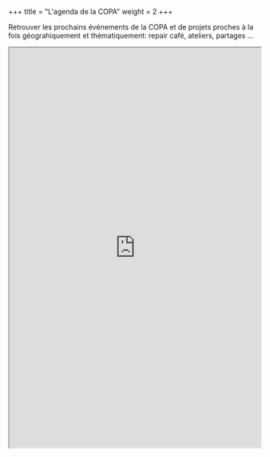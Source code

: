 +++
title = "L'agenda de la COPA"
weight = 2
+++

Retrouver les prochains événements de la COPA et de projets  proches à la fois géograhiquement et thématiquement: repair café, ateliers, partages ...

<iframe width="100%" height="800" src="https://copa.frama.space/apps/calendar/embed/gkfA2NzwF3Zq6WZ3"></iframe>
